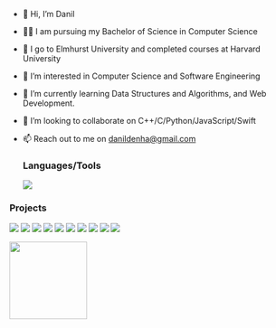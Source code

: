 - 👋 Hi, I’m Danil
- 👨‍🏫 I am pursuing my Bachelor of Science in Computer Science
- 🏫 I go to Elmhurst University and completed courses at Harvard University
- 👀 I’m interested in Computer Science and Software Engineering
- 🌱 I’m currently learning Data Structures and Algorithms, and Web Development.
- 💞️ I’m looking to collaborate on C++/C/Python/JavaScript/Swift
- 📫 Reach out to me on danildenha@gmail.com
  ### Languages/Tools

  <a href="https://skillicons.dev">
    <img src="https://skillicons.dev/icons?i=c,cpp,python,java,swift,js,nodejs,nextjs,html,css,mysql,sqlite,postman,git,github,vim,neovim,vscode,bash&perline=6" />
  </a>


### Projects

[![](https://img.shields.io/badge/-🔺%20Closest%20Points-1800)](https://github.com/danildenha/shortestDistance)
[![](https://img.shields.io/badge/-🥽%20VisionOS%20Gif%20Application-900)](https://github.com/danildenha/visionOsApp)
[![](https://img.shields.io/badge/-📺%20YouTube%20Extension-1800)](https://github.com/danildenha/visionOsApp)
[![](https://img.shields.io/badge/-🧩%20Sudoku%20Solver-900)](https://github.com/danildenha/Sudoku-Solver)
[![](https://img.shields.io/badge/-🗺️%20Interval%20Map-1800)](https://github.com/danildenha/Interval-Map)
[![](https://img.shields.io/badge/-💾%20Circular%20Buffer-900)](https://github.com/danildenha/Circular-Buffer)
[![](https://img.shields.io/badge/-📊%20A*%20Search-1800)](https://github.com/danildenha/Astar.search)
[![](https://img.shields.io/badge/-🤖%20Neural%20Networks-900)](https://github.com/danildenha/Neural-Networks)
[![](https://img.shields.io/badge/-🧮%20Polynomial-1800)](https://github.com/danildenha/Polynomial)
[![](https://img.shields.io/badge/-📸%20Image%20Filter-900)](https://github.com/danildenha/ImageFilterInC)

<img height="137px" src="https://github-readme-stats.vercel.app/api/top-langs/?username=danildenha&hide=html&hide_title=true&hide_border=true&layout=compact&langs_count=6&exclude_repo=comp426,Redventures-Movie-Quotes&text_color=000&icon_color=fff&bg_color=0,52fa5a,4dfcff,c64dff&theme=graywhite" /></a>

<!---
danildenha/danildenha is a ✨ special ✨ repository because its `README.md` (this file) appears on your GitHub profile.
You can click the Preview link to take a look at your changes.
--->
